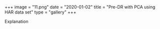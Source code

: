 +++
image = "11.png"
date = "2020-01-02"
title = "Pre-DR with PCA using HAR data set"
type = "gallery"
+++

Explanation